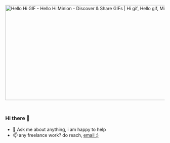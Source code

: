 
<img src="https://i.pinimg.com/originals/e3/c7/47/e3c747b1bf7b80b066f62d629209e694.gif" jsaction="load:XAeZkd;" jsname="HiaYvf" class="n3VNCb KAlRDb" alt="Hello Hi GIF - Hello Hi Minion - Discover &amp; Share GIFs | Hi gif, Hello gif,  Minion gif" data-noaft="1" style="width:800px; height: 300px; margin: 24.75px 0px;">

### Hi there 👋


- 💬 Ask me about anything, i am happy to help 
- 📫 any freelance work? do reach, <a href="mailto:yoneszamiri6@gmail.com">email :)</a><br><br>


